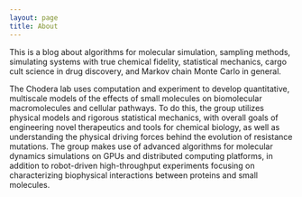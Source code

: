 ```yaml
---
layout: page
title: About
---
```


This is a blog about algorithms for molecular simulation, sampling methods, simulating systems with true chemical fidelity, statistical mechanics, cargo cult science in drug discovery, and Markov chain Monte Carlo in general.

The Chodera lab uses computation and experiment to develop quantitative, multiscale models of the effects of small molecules on biomolecular macromolecules and cellular pathways. To do this, the group utilizes physical models and rigorous statistical mechanics, with overall goals of engineering novel therapeutics and tools for chemical biology, as well as understanding the physical driving forces behind the evolution of resistance mutations. The group makes use of advanced algorithms for molecular dynamics simulations on GPUs and distributed computing platforms, in addition to robot-driven high-throughput experiments focusing on characterizing biophysical interactions between proteins and small molecules.
